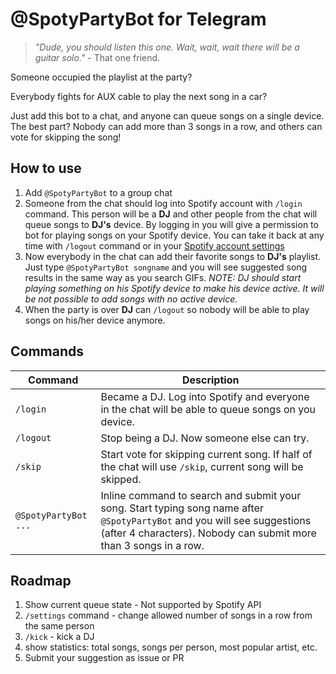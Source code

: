 # @SpotyPartyBot for Telegram
> *"Dude, you should listen this one. Wait, wait, wait there will be a guitar solo."* - That one friend.

Someone occupied the playlist at the party?

Everybody fights for AUX cable to play the next song in a car?

Just add this bot to a chat, and anyone can queue songs on a single device.
The best part? Nobody can add more than 3 songs in a row, and others can vote for skipping the song!
## How to use
1. Add `@SpotyPartyBot` to a group chat
2. Someone from the chat should log into Spotify account with `/login` command. 
This person will be a **DJ** and other people from the chat will queue songs to **DJ's** device.
   By logging in you will give a permission to bot for playing songs on your Spotify device. 
   You can take it back at any time with `/logout` command or in your [Spotify account settings](https://www.spotify.com/account/apps/) 
3. Now everybody in the chat can add their favorite songs to **DJ's** playlist. 
   Just type `@SpotyPartyBot songname` and you will see suggested song results in the same way as you search GIFs.
   *NOTE: DJ should start playing something on his Spotify device to make his device active. It will be not possible to add songs with no active device.*
4. When the party is over **DJ** can `/logout` so nobody will be able to play songs on his/her device anymore.
## Commands
Command | Description
 --- | ------
`/login` | Became a DJ. Log into Spotify and everyone in the chat will be able to queue songs on you device.
`/logout` | Stop being a DJ. Now someone else can try.
`/skip` | Start vote for skipping current song. If half of the chat will use `/skip`, current song will be skipped.
`@SpotyPartyBot ...` | Inline command to search and submit your song. Start typing song name after `@SpotyPartyBot` and you will see suggestions (after 4 characters). Nobody can submit more than 3 songs in a row.
## Roadmap
1. Show current queue state - Not supported by Spotify API 
2. `/settings` command - change allowed number of songs in a row from the same person
3. `/kick` - kick a DJ
4. show statistics: total songs, songs per person, most popular artist, etc.
5. Submit your suggestion as issue or PR
